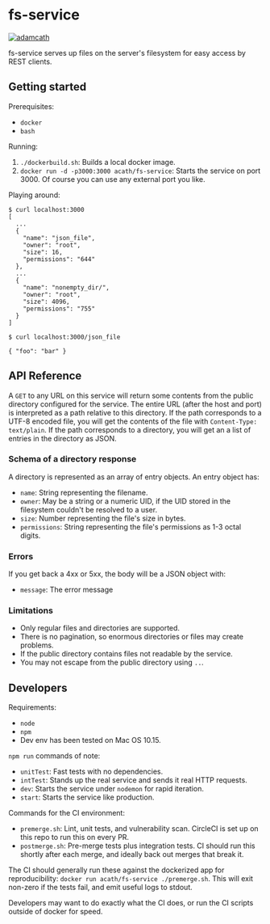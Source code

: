 # fs-service

[![adamcath](https://circleci.com/gh/adamcath/fs-service.svg?style=svg)](https://app.circleci.com/pipelines/github/adamcath/fs-service?branch=master)

fs-service serves up files on the server's filesystem for easy access by REST clients.

## Getting started

Prerequisites:
- `docker`
- `bash`

Running:
1. `./dockerbuild.sh`: Builds a local docker image.
2. `docker run -d -p3000:3000 acath/fs-service`: Starts the service on port 3000.
   Of course you can use any external port you like.

Playing around:
```
$ curl localhost:3000
[
  ...
  {
    "name": "json_file",
    "owner": "root",
    "size": 16,
    "permissions": "644"
  },
  ...
  {
    "name": "nonempty_dir/",
    "owner": "root",
    "size": 4096,
    "permissions": "755"
  }
]
```
```
$ curl localhost:3000/json_file

{ "foo": "bar" }
```

## API Reference

A `GET` to any URL on this service will return some contents from the public directory configured for the service. 
The entire URL (after the host and port) is interpreted as a path relative to this directory.
If the path corresponds to a UTF-8 encoded file, you will get the contents of the file with `Content-Type: text/plain`.
If the path corresponds to a directory, you will get an a list of entries in the directory as JSON.

### Schema of a directory response 

A directory is represented as an array of entry objects. An entry object has:
- `name`: String representing the filename.
- `owner`: May be a string or a numeric UID, if the UID stored in the filesystem couldn't be resolved to a user.
- `size`: Number representing the file's size in bytes.
- `permissions`: String representing the file's permissions as 1-3 octal digits.

### Errors

If you get back a 4xx or 5xx, the body will be a JSON object with:
- `message`: The error message 

### Limitations

- Only regular files and directories are supported.
- There is no pagination, so enormous directories or files may create problems.
- If the public directory contains files not readable by the service.
- You may not escape from the public directory using `..`.

## Developers

Requirements:
- `node`
- `npm`
- Dev env has been tested on Mac OS 10.15.

`npm run` commands of note:
- `unitTest`: Fast tests with no dependencies.
- `intTest`: Stands up the real service and sends it real HTTP requests.
- `dev`: Starts the service under `nodemon` for rapid iteration.
- `start`: Starts the service like production.

Commands for the CI environment:
- `premerge.sh`: Lint, unit tests, and vulnerability scan. CircleCI is set up on this repo to run this on every PR.
- `postmerge.sh`: Pre-merge tests plus integration tests. CI should run this shortly after each merge, and 
  ideally back out merges that break it.
  
The CI should generally run these against the dockerized app for reproducibility:
`docker run acath/fs-service ./premerge.sh`. This will exit non-zero if the tests fail, and emit useful logs to 
stdout.

Developers may want to do exactly what the CI does, or run the CI scripts outside 
of docker for speed.
